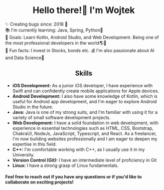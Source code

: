 <h1 align="center">Hello there!👋 I'm Wojtek</h1>

✨ Creating bugs since: 2018 👴<br>📚 I'm currently learning: Java, Spring, Python🚀<br>🎯 Goals: Learn Kotlin, Android Studio, and Web Development. Being one of the most professional developers in the world🌎🌠<br>🎲 Fun facts: I invest in Stocks, bonds etc. 💰 I'm also passionate about AI and Data Science🦾

<h2 align="center">Skills</h2>
<ul>
  <li><strong>iOS Development:</strong> As a junior iOS developer, I have experience with Swift and can confidently create mobile applications for Apple devices.</li>
  <li><strong>Android Development:</strong> I also have some knowledge of Kotlin, which is useful for Android app development, and I'm eager to explore Android Studio in the future.</li>
  <li><strong>Java:</strong> Java is one of my strong suits, and I'm familiar with using it for a variety of small software development projects.</li>
  <li><strong>Web Development:</strong> I have a solid foundation in web development, with experience in essential technologies such as HTML, CSS, Bootstrap, ChakraUI, NodeJs, JavaScript, Typescript, and React. As a freelancer, I'm now building websites professionally and I am eager to deepen my expertise in this field.</li>
  <li><strong>C++:</strong> I'm comfortable working with C++, as I usually use it in my University.</li>
  <li><strong>Version Control (Git):</strong> I have an intermediate level of proficiency in Git</li>
  <li><strong>Linux:</strong> I have a strong grasp of Linux fundamentals.</li>
</ul>

#### Feel free to reach out if you have any questions or if you'd like to collaborate on exciting projects!
